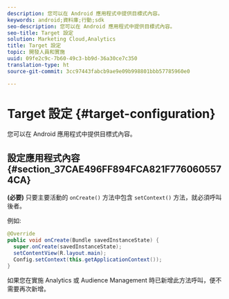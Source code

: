 ```yaml
---
description: 您可以在 Android 應用程式中提供目標式內容。
keywords: android;資料庫;行動;sdk
seo-description: 您可以在 Android 應用程式中提供目標式內容。
seo-title: Target 設定
solution: Marketing Cloud,Analytics
title: Target 設定
topic: 開發人員和實施
uuid: 09fe2c9c-7b60-49c3-bb9d-36a30ce7c350
translation-type: ht
source-git-commit: 3cc97443fabcb9ae9e09b998801bbb57785960e0

---
```



# Target 設定 {#target-configuration}

您可以在 Android 應用程式中提供目標式內容。

## 設定應用程式內容 {#section_37CAE496FF894FCA821F7760605574CA}

**(必要)** 只要主要活動的 `onCreate()` 方法中包含 `setContext()` 方法，就必須呼叫後者。

例如:

```java
@Override 
public void onCreate(Bundle savedInstanceState) { 
  super.onCreate(savedInstanceState); 
  setContentView(R.layout.main); 
  Config.setContext(this.getApplicationContext()); 
}
```

如果您在實施 Analytics 或 Audience Management 時已新增此方法呼叫，便不需要再次新增。
